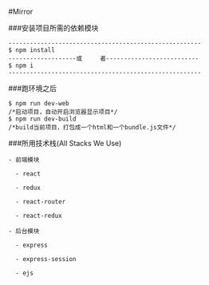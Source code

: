 ﻿﻿﻿#Mirror###安装项目所需的依赖模块```------------------------------------------------------$ npm install -------------------或     者--------------------------$ npm i------------------------------------------------------```###跑环境之后```$ npm run dev-web      /*启动项目，自动开启浏览器显示项目*/$ npm run dev-build/*build当前项目，打包成一个html和一个bundle.js文件*/```###所用技术栈(All Stacks We Use)```                    - 前端模块  - react  - redux  - react-router  - react-redux- 后台模块  - express  - express-session  - ejs````